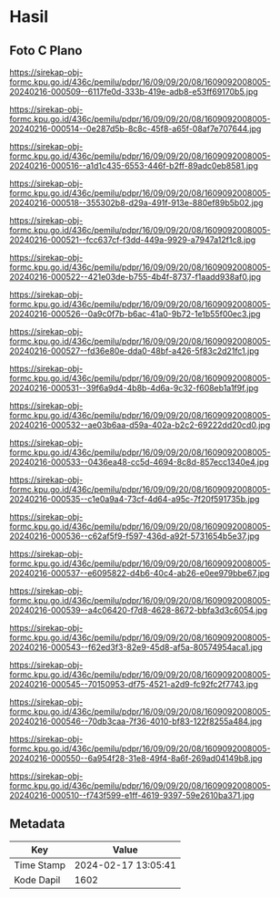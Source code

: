 # Hasil

## Foto C Plano

https://sirekap-obj-formc.kpu.go.id/436c/pemilu/pdpr/16/09/09/20/08/1609092008005-20240216-000509--6117fe0d-333b-419e-adb8-e53ff69170b5.jpg

https://sirekap-obj-formc.kpu.go.id/436c/pemilu/pdpr/16/09/09/20/08/1609092008005-20240216-000514--0e287d5b-8c8c-45f8-a65f-08af7e707644.jpg

https://sirekap-obj-formc.kpu.go.id/436c/pemilu/pdpr/16/09/09/20/08/1609092008005-20240216-000516--a1d1c435-6553-446f-b2ff-89adc0eb8581.jpg

https://sirekap-obj-formc.kpu.go.id/436c/pemilu/pdpr/16/09/09/20/08/1609092008005-20240216-000518--355302b8-d29a-491f-913e-880ef89b5b02.jpg

https://sirekap-obj-formc.kpu.go.id/436c/pemilu/pdpr/16/09/09/20/08/1609092008005-20240216-000521--fcc637cf-f3dd-449a-9929-a7947a12f1c8.jpg

https://sirekap-obj-formc.kpu.go.id/436c/pemilu/pdpr/16/09/09/20/08/1609092008005-20240216-000522--421e03de-b755-4b4f-8737-f1aadd938af0.jpg

https://sirekap-obj-formc.kpu.go.id/436c/pemilu/pdpr/16/09/09/20/08/1609092008005-20240216-000526--0a9c0f7b-b6ac-41a0-9b72-1e1b55f00ec3.jpg

https://sirekap-obj-formc.kpu.go.id/436c/pemilu/pdpr/16/09/09/20/08/1609092008005-20240216-000527--fd36e80e-dda0-48bf-a426-5f83c2d21fc1.jpg

https://sirekap-obj-formc.kpu.go.id/436c/pemilu/pdpr/16/09/09/20/08/1609092008005-20240216-000531--39f6a9d4-4b8b-4d6a-9c32-f608eb1a1f9f.jpg

https://sirekap-obj-formc.kpu.go.id/436c/pemilu/pdpr/16/09/09/20/08/1609092008005-20240216-000532--ae03b6aa-d59a-402a-b2c2-69222dd20cd0.jpg

https://sirekap-obj-formc.kpu.go.id/436c/pemilu/pdpr/16/09/09/20/08/1609092008005-20240216-000533--0436ea48-cc5d-4694-8c8d-857ecc1340e4.jpg

https://sirekap-obj-formc.kpu.go.id/436c/pemilu/pdpr/16/09/09/20/08/1609092008005-20240216-000535--c1e0a9a4-73cf-4d64-a95c-7f20f591735b.jpg

https://sirekap-obj-formc.kpu.go.id/436c/pemilu/pdpr/16/09/09/20/08/1609092008005-20240216-000536--c62af5f9-f597-436d-a92f-5731654b5e37.jpg

https://sirekap-obj-formc.kpu.go.id/436c/pemilu/pdpr/16/09/09/20/08/1609092008005-20240216-000537--e6095822-d4b6-40c4-ab26-e0ee979bbe67.jpg

https://sirekap-obj-formc.kpu.go.id/436c/pemilu/pdpr/16/09/09/20/08/1609092008005-20240216-000539--a4c06420-f7d8-4628-8672-bbfa3d3c6054.jpg

https://sirekap-obj-formc.kpu.go.id/436c/pemilu/pdpr/16/09/09/20/08/1609092008005-20240216-000543--f62ed3f3-82e9-45d8-af5a-80574954aca1.jpg

https://sirekap-obj-formc.kpu.go.id/436c/pemilu/pdpr/16/09/09/20/08/1609092008005-20240216-000545--70150953-df75-4521-a2d9-fc92fc2f7743.jpg

https://sirekap-obj-formc.kpu.go.id/436c/pemilu/pdpr/16/09/09/20/08/1609092008005-20240216-000546--70db3caa-7f36-4010-bf83-122f8255a484.jpg

https://sirekap-obj-formc.kpu.go.id/436c/pemilu/pdpr/16/09/09/20/08/1609092008005-20240216-000550--6a954f28-31e8-49f4-8a6f-269ad04149b8.jpg

https://sirekap-obj-formc.kpu.go.id/436c/pemilu/pdpr/16/09/09/20/08/1609092008005-20240216-000510--f743f599-e1ff-4619-9397-59e2610ba371.jpg


## Metadata

| Key        | Value               |
| ---------- | ------------------- |
| Time Stamp | 2024-02-17 13:05:41 |
| Kode Dapil | 1602                |



